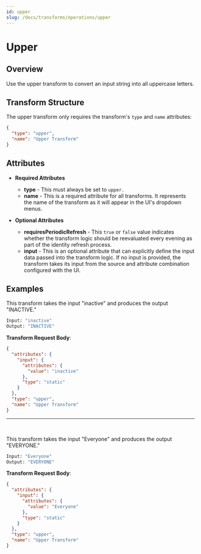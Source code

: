 ```yaml
---
id: upper
slug: /docs/transforms/operations/upper
---
```

# Upper

## Overview

Use the upper transform to convert an input string into all uppercase letters.

## Transform Structure

The upper transform only requires the transform's `type` and `name` attributes:

```json
{
  "type": "upper",
  "name": "Upper Transform"
}
```

## Attributes

- **Required Attributes**

  - **type** - This must always be set to `upper.`
  - **name** - This is a required attribute for all transforms. It represents the name of the transform as it will appear in the UI's dropdown menus.

- **Optional Attributes**
  - **requiresPeriodicRefresh** - This `true` or `false` value indicates whether the transform logic should be reevaluated every evening as part of the identity refresh process.
  - **input** - This is an optional attribute that can explicitly define the input data passed into the transform logic. If no input is provided, the transform takes its input from the source and attribute combination configured with the UI.

## Examples

This transform takes the input "inactive" and produces the output "INACTIVE."

```bash
Input: "inactive"
Output: "INACTIVE"
```

**Transform Request Body**:

```json
{
  "attributes": {
    "input": {
      "attributes": {
        "value": "inactive"
      },
      "type": "static"
    }
  },
  "type": "upper",
  "name": "Upper Transform"
}
```

---

<p>&nbsp;</p>

This transform takes the input "Everyone" and produces the output "EVERYONE."

```bash
Input: "Everyone"
Output: "EVERYONE"
```

**Transform Request Body**:

```json
{
  "attributes": {
    "input": {
      "attributes": {
        "value": "Everyone"
      },
      "type": "static"
    }
  },
  "type": "upper",
  "name": "Upper Transform"
}
```
